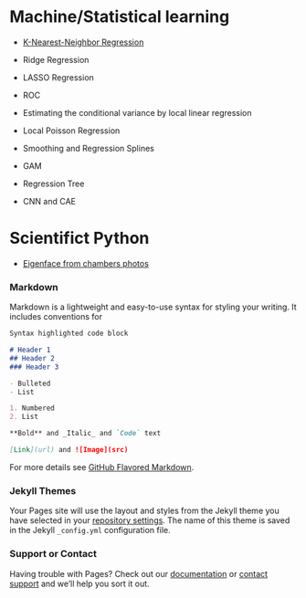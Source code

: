# Machine/Statistical learning

- [K-Nearest-Neighbor Regression](https://github.com/JanLeyva/Machine_Learning#:~:text=10%20minutes%20ago-,KNN,-Add%20files%20via)

- Ridge Regression

- LASSO Regression

- ROC 

- Estimating the conditional variance by local linear regression

- Local Poisson Regression

- Smoothing and Regression Splines

- GAM

- Regression Tree

- CNN and CAE

# Scientifict Python

- [Eigenface from chambers photos](https://github.com/JanLeyva/Machine_Learning/tree/main/EigenDiputados)

### Markdown

Markdown is a lightweight and easy-to-use syntax for styling your writing. It includes conventions for

```markdown
Syntax highlighted code block

# Header 1
## Header 2
### Header 3

- Bulleted
- List

1. Numbered
2. List

**Bold** and _Italic_ and `Code` text

[Link](url) and ![Image](src)
```

For more details see [GitHub Flavored Markdown](https://guides.github.com/features/mastering-markdown/).

### Jekyll Themes

Your Pages site will use the layout and styles from the Jekyll theme you have selected in your [repository settings](https://github.com/JanLeyva/Portafolio/settings/pages). The name of this theme is saved in the Jekyll `_config.yml` configuration file.

### Support or Contact

Having trouble with Pages? Check out our [documentation](https://docs.github.com/categories/github-pages-basics/) or [contact support](https://support.github.com/contact) and we’ll help you sort it out.
